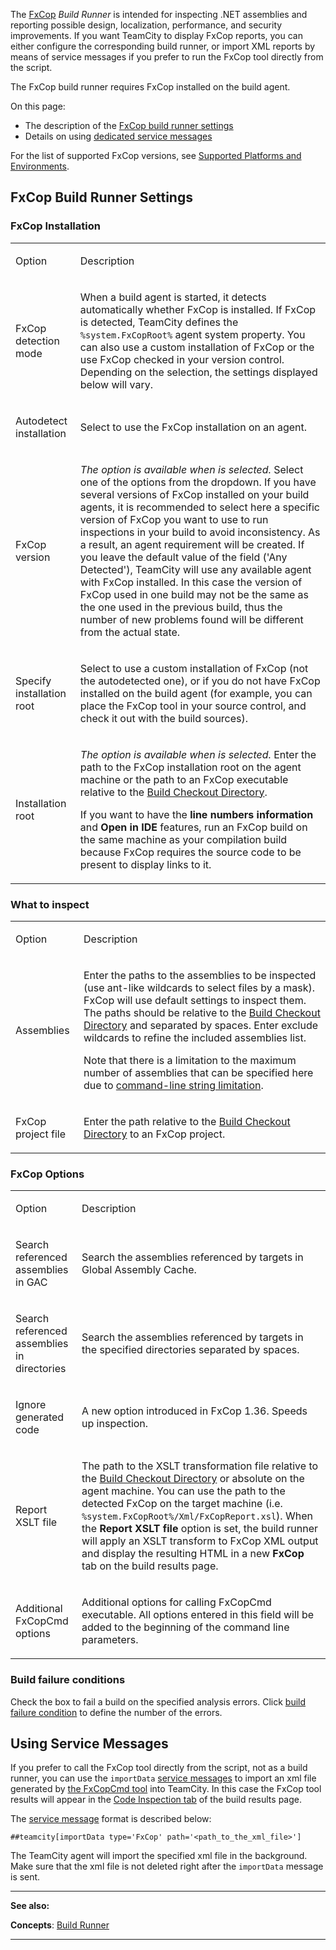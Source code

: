 [//]: # (title: FxCop)
[//]: # (auxiliary-id: FxCop)

The [FxCop](https://docs.microsoft.com/en-us/previous-versions/dotnet/netframework-3.0/bb429476(v=vs.80)) _Build Runner_ is intended for inspecting .NET assemblies and reporting possible design, localization, performance, and security improvements. If you want TeamCity to display FxCop reports, you can either configure the corresponding build runner, or import XML reports by means of service messages if you prefer to run the FxCop tool directly from the script.

<note>

The FxCop build runner requires FxCop installed on the build agent.
</note>

On this page:
* The description of the [FxCop build runner settings](#FxCop+Build+Runner+Settings)
* Details on using [dedicated service messages](#Using+Service+Messages)

For the list of supported FxCop versions, see [Supported Platforms and Environments](supported-platforms-and-environments.md#Supported+.NET+platform+build+runners).

## FxCop Build Runner Settings

### FxCop Installation

<table><tr>

<td>

Option


</td>

<td>

Description


</td></tr><tr>

<td>

FxCop detection mode


</td>

<td>

When a build agent is started, it detects automatically whether FxCop is installed. If FxCop is detected, TeamCity defines the `%system.FxCopRoot%` agent system property. You can also use a custom installation of FxCop or the use FxCop checked in your version control. Depending on the selection, the settings displayed below will vary.


</td></tr><tr>

<td>

Autodetect installation


</td>

<td>

Select to use the FxCop installation on an agent.


</td></tr><tr>

<td>

 FxCop version


</td>

<td>

_The option is available when  is selected._ Select one of the options from the dropdown. If you have several versions of FxCop installed on your build agents, it is recommended to select here a specific version of FxCop you want to use to run inspections in your build to avoid inconsistency. As a result, an agent requirement will be created. If you leave the default value of the field ('Any Detected'), TeamCity will use any available agent with FxCop installed. In this case the version of FxCop used in one build may not be the same as the one used in the previous build, thus the number of new problems found will be different from the actual state.


</td></tr><tr>

<td>

Specify installation root


</td>

<td>

Select to use a custom installation of FxCop (not the autodetected one), or if you do not have FxCop installed on the build agent (for example, you can place the FxCop tool in your source control, and check it out with the build sources).


</td></tr><tr>

<td>

Installation root


</td>

<td>

_The option is available when  is selected._ Enter the path to the FxCop installation root on the agent machine or the path to an FxCop executable relative to the [Build Checkout Directory](build-checkout-directory.md).

<note>

If you want to have the __line numbers information__ and __Open in IDE__ features, run an FxCop build on the same machine as your compilation build because FxCop requires the source code to be present to display links to it.
</note>


</td></tr></table>

### What to inspect

<table><tr>

<td>

Option


</td>

<td>

Description


</td></tr><tr>

<td>

Assemblies


</td>

<td>

Enter the paths to the assemblies to be inspected (use ant\-like wildcards to select files by a mask). FxCop will use default settings to inspect them. The paths should be relative to the [Build Checkout Directory](build-checkout-directory.md) and separated by spaces. Enter exclude wildcards to refine the included assemblies list.

Note that there is a limitation to the maximum number of assemblies that can be specified here due to [command-line string limitation](https://support.microsoft.com/en-us/kb/830473).

 


</td></tr><tr>

<td>

FxCop project file


</td>

<td>

Enter the path relative to the [Build Checkout Directory](build-checkout-directory.md) to an FxCop project.


</td></tr></table>

### FxCop Options

<table>
<tr>

<td>

Option

</td>

<td>

Description

</td>
</tr>

<tr>

<td>

Search referenced assemblies in GAC


</td>

<td>

Search the assemblies referenced by targets in Global Assembly Cache.


</td></tr><tr>

<td>

Search referenced assemblies in directories


</td>

<td>

Search the assemblies referenced by targets in the specified directories separated by spaces.


</td></tr><tr>

<td>

Ignore generated code


</td>

<td>

A new option introduced in FxCop 1.36. Speeds up inspection.


</td></tr><tr>

<td>

Report XSLT file


</td>

<td>

The path to the XSLT transformation file relative to the [Build Checkout Directory](build-checkout-directory.md) or absolute on the agent machine. You can use the path to the detected FxCop on the target machine (i.e. `%system.FxCopRoot%/Xml/FxCopReport.xsl`). When the __Report XSLT file__ option is set, the build runner will apply an XSLT transform to FxCop XML output and display the resulting HTML in a new __FxCop__ tab on the build results page.


</td></tr><tr>

<td>

Additional FxCopCmd options


</td>

<td>

Additional options for calling FxCopCmd executable. All options entered in this field will be added to the beginning of the command line parameters.


</td></tr></table>

### Build failure conditions

Check the box to fail a build on the specified analysis errors. Click [build failure condition](build-failure-conditions.md#Fail+build+on+metric+change) to define the number of the errors.

## Using Service Messages

If you prefer to call the FxCop tool directly from the script, not as a build runner, you can use the `importData` [service messages](build-script-interaction-with-teamcity.md#Service+Messages) to import an xml file generated by [the FxCopCmd tool](http://msdn.microsoft.com/en-us/library/bb429474(VS.80).aspx) into TeamCity. In this case the FxCop tool results will appear in the [Code Inspection tab](working-with-build-results.md#Code+Inspection+Results) of the build results page.

The [service message](build-script-interaction-with-teamcity.md#Service+Messages) format is described below:


```Shell
##teamcity[importData type='FxCop' path='<path_to_the_xml_file>']

```



<note>

The TeamCity agent will import the specified xml file in the background. Make sure that the xml file is not deleted right after the `importData` message is sent.
</note>

__  __

__See also:__

__Concepts__: [Build Runner](build-runner.md)

__ __